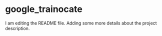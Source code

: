 # google_trainocate
I am editing the README file. Adding some more details about the project description.
